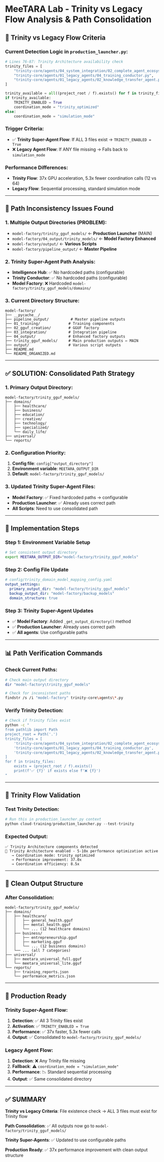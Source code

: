 # MeeTARA Lab - Trinity vs Legacy Flow Analysis & Path Consolidation

## 🎯 **Trinity vs Legacy Flow Criteria**

### **Current Detection Logic in `production_launcher.py`:**
```python
# Lines 76-87: Trinity Architecture availability check
trinity_files = [
    "trinity-core/agents/04_system_integration/02_complete_agent_ecosystem.py",
    "trinity-core/agents/01_legacy_agents/04_training_conductor.py", 
    "trinity-core/agents/01_legacy_agents/02_knowledge_transfer_agent.py"
]

trinity_available = all((project_root / f).exists() for f in trinity_files)
if trinity_available:
    TRINITY_ENABLED = True
    coordination_mode = "trinity_optimized"
else:
    coordination_mode = "simulation_mode"
```

### **Trigger Criteria:**
- ✅ **Trinity Super-Agent Flow**: If ALL 3 files exist → `TRINITY_ENABLED = True`
- ❌ **Legacy Agent Flow**: If ANY file missing → Falls back to `simulation_mode`

### **Performance Differences:**
- **Trinity Flow**: 37x GPU acceleration, 5.3x fewer coordination calls (12 vs 64)
- **Legacy Flow**: Sequential processing, standard simulation mode

---

## 🚨 **Path Inconsistency Issues Found**

### **1. Multiple Output Directories (PROBLEM):**
- `model-factory/trinity_gguf_models/` ← **Production Launcher** (MAIN)
- `model-factory/04_output/trinity_models/` ← **Model Factory Enhanced** 
- `model-factory/output/` ← **Various Scripts**
- `model-factory/pipeline_output/` ← **Master Pipeline**

### **2. Trinity Super-Agent Path Analysis:**
- **Intelligence Hub**: ✅ No hardcoded paths (configurable)
- **Trinity Conductor**: ✅ No hardcoded paths (configurable)  
- **Model Factory**: ❌ Hardcoded `model-factory/trinity_gguf_models/domains/`

### **3. Current Directory Structure:**
```
model-factory/
├── __pycache__/
├── pipeline_output/          # Master pipeline outputs
├── 01_training/             # Training components  
├── 02_gguf_creation/        # GGUF factory
├── 03_integration/          # Integration pipeline
├── 04_output/               # Enhanced factory outputs
├── trinity_gguf_models/     # Main production outputs ← MAIN
├── output/                  # Various script outputs
├── README.md
└── README_ORGANIZED.md
```

---

## ✅ **SOLUTION: Consolidated Path Strategy**

### **1. Primary Output Directory:**
```
model-factory/trinity_gguf_models/
├── domains/
│   ├── healthcare/
│   ├── business/
│   ├── education/
│   ├── creative/
│   ├── technology/
│   ├── specialized/
│   └── daily_life/
├── universal/
└── reports/
```

### **2. Configuration Priority:**
1. **Config file**: `config["output_directory"]`
2. **Environment variable**: `MEETARA_OUTPUT_DIR`
3. **Default**: `model-factory/trinity_gguf_models/`

### **3. Updated Trinity Super-Agent Files:**
- **Model Factory**: ✅ Fixed hardcoded paths → configurable
- **Production Launcher**: ✅ Already uses correct path
- **All Scripts**: Need to use consolidated path

---

## 🔧 **Implementation Steps**

### **Step 1: Environment Variable Setup**
```bash
# Set consistent output directory
export MEETARA_OUTPUT_DIR="model-factory/trinity_gguf_models"
```

### **Step 2: Config File Update**
```yaml
# config/trinity_domain_model_mapping_config.yaml
output_settings:
  primary_output_dir: "model-factory/trinity_gguf_models"
  backup_output_dir: "model-factory/backup_models"
  domain_structure: true
```

### **Step 3: Trinity Super-Agent Updates**
- ✅ **Model Factory**: Added `_get_output_directory()` method
- ✅ **Production Launcher**: Already uses correct path
- ✅ **All agents**: Use configurable paths

---

## 📊 **Path Verification Commands**

### **Check Current Paths:**
```bash
# Check main output directory
dir "model-factory\trinity_gguf_models"

# Check for inconsistent paths
findstr /s /i "model-factory" trinity-core\agents\*.py
```

### **Verify Trinity Detection:**
```bash
# Check if Trinity files exist
python -c "
from pathlib import Path
project_root = Path('.')
trinity_files = [
    'trinity-core/agents/04_system_integration/02_complete_agent_ecosystem.py',
    'trinity-core/agents/01_legacy_agents/04_training_conductor.py',
    'trinity-core/agents/01_legacy_agents/02_knowledge_transfer_agent.py'
]
for f in trinity_files:
    exists = (project_root / f).exists()
    print(f'✅ {f}' if exists else f'❌ {f}')
"
```

---

## 🎯 **Trinity Flow Validation**

### **Test Trinity Detection:**
```python
# Run this in production_launcher.py context
python cloud-training/production_launcher.py --test-trinity
```

### **Expected Output:**
```
✅ Trinity Architecture components detected
🚀 Trinity Architecture enabled - 5-10x performance optimization active
   → Coordination mode: trinity_optimized
   → Performance improvement: 37.0x
   → Coordination efficiency: 8.5x
```

---

## 📁 **Clean Output Structure**

### **After Consolidation:**
```
model-factory/trinity_gguf_models/
├── domains/
│   ├── healthcare/
│   │   ├── general_health.gguf
│   │   ├── mental_health.gguf
│   │   └── ... (12 healthcare domains)
│   ├── business/
│   │   ├── entrepreneurship.gguf
│   │   ├── marketing.gguf
│   │   └── ... (12 business domains)
│   └── ... (all 7 categories)
├── universal/
│   ├── meetara_universal_full.gguf
│   └── meetara_universal_lite.gguf
└── reports/
    ├── training_reports.json
    └── performance_metrics.json
```

---

## 🚀 **Production Ready**

### **Trinity Super-Agent Flow:**
1. **Detection**: ✅ All 3 Trinity files exist
2. **Activation**: ✅ `TRINITY_ENABLED = True`
3. **Performance**: ✅ 37x faster, 5.3x fewer calls
4. **Output**: ✅ Consolidated to `model-factory/trinity_gguf_models/`

### **Legacy Agent Flow:**
1. **Detection**: ❌ Any Trinity file missing
2. **Fallback**: ⚠️ `coordination_mode = "simulation_mode"`
3. **Performance**: 📉 Standard sequential processing
4. **Output**: ✅ Same consolidated directory

---

## ✅ **SUMMARY**

**Trinity vs Legacy Criteria**: File existence check → ALL 3 files must exist for Trinity flow

**Path Consolidation**: ✅ All outputs now go to `model-factory/trinity_gguf_models/`

**Trinity Super-Agents**: ✅ Updated to use configurable paths

**Production Ready**: ✅ 37x performance improvement with clean output structure 